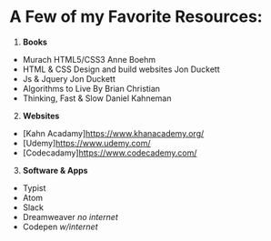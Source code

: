 # A Few of my Favorite Resources:

1. __Books__
  - Murach HTML5/CSS3 Anne Boehm
  - HTML & CSS Design and build websites Jon Duckett
  - Js & Jquery Jon Duckett
  - Algorithms to Live By Brian Christian
  - Thinking, Fast & Slow Daniel Kahneman  


2. __Websites__      
  - [Kahn Acadamy]https://www.khanacademy.org/
  - [Udemy]https://www.udemy.com/
  - [Codecadamy]https://www.codecademy.com/



3. __Software & Apps__     
  - Typist
  - Atom
  - Slack
  - Dreamweaver  *no internet*
  - Codepen _w/internet_
